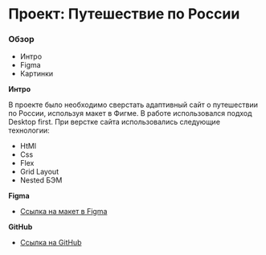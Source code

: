 # Проект: Путешествие по России

### Обзор
* Интро
* Figma
* Картинки

**Интро**

В проекте было необходимо сверстать адаптивный сайт о путешествии по России, используя макет
в Фигме. В работе использовался подход Desktop first.
При верстке сайта использовались следующие технологии:
* HtMl
* Css
* Flex
* Grid Layout
* Nested БЭМ

**Figma**

* [Ссылка на макет в Figma](https://www.figma.com/file/5S2WSbEFL6awjVWJ0NWL8Q/Sprint-3_-Russia-_-desktop-mobile?node-id=28503%3A0)

**GitHub**

* [Ссылка на GitHub](https://github.com/zaicev-pavel/russian-travel.git)
